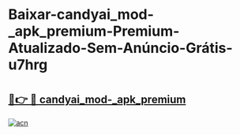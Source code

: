 # Baixar-candyai_mod-_apk_premium-Premium-Atualizado-Sem-Anúncio-Grátis-u7hrg

# <h2><a href="https://np5c44.esa.edu.pl?src=candyai_mod-_apk_premium&ref=u7hrg">🔗👉 🔴 candyai_mod-_apk_premium</a></h2>

[![acn](https://github.com/user-attachments/assets/0f9c940e-d8b0-45ae-aac7-cd30a18b3e1c)](https://np5c44.esa.edu.pl?src=candyai_mod-_apk_premium&ref=u7hrg)

